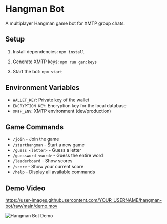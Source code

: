 
# Hangman Bot

A multiplayer Hangman game bot for XMTP group chats.

## Setup

1. Install dependencies: `npm install`

2. Generate XMTP keys: `npm run gen:keys`

3. Start the bot: `npm start`

## Environment Variables

- `WALLET_KEY`: Private key of the wallet
- `ENCRYPTION_KEY`: Encryption key for the local database
- `XMTP_ENV`: XMTP environment (dev/production)

## Game Commands

- `/join` - Join the game
- `/starthangman` - Start a new game
- `/guess <letter>` - Guess a letter
- `/guessword <word>` - Guess the entire word
- `/leaderboard` - Show scores
- `/score` - Show your current score
- `/help` - Display all available commands

## Demo Video
https://user-images.githubusercontent.com/YOUR_USERNAME/hangman-bot/raw/main/demo.mov

![Hangman Bot Demo](demo.gif)
